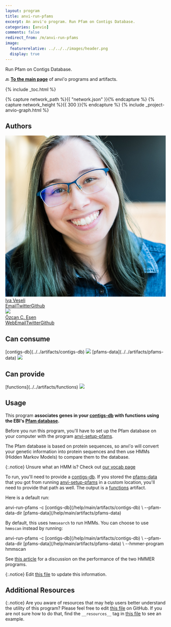 ```yaml
---
layout: program
title: anvi-run-pfams
excerpt: An anvi'o program. Run Pfam on Contigs Database.
categories: [anvio]
comments: false
redirect_from: /m/anvi-run-pfams
image:
  featurerelative: ../../../images/header.png
  display: true
---
```


Run Pfam on Contigs Database.

🔙 **[To the main page](../../)** of anvi'o programs and artifacts.


{% include _toc.html %}
<div id="svg" class="subnetwork"></div>
{% capture network_path %}{{ "network.json" }}{% endcapture %}
{% capture network_height %}{{ 300 }}{% endcapture %}
{% include _project-anvio-graph.html %}


## Authors

<div class="anvio-person"><div class="anvio-person-info"><div class="anvio-person-photo"><img class="anvio-person-photo-img" src="../../images/authors/ivagljiva.jpg" /></div><div class="anvio-person-info-box"><a href="/people/ivagljiva" target="_blank"><span class="anvio-person-name">Iva Veseli</span></a><div class="anvio-person-social-box"><a href="mailto:iva.veseli@gmail.com" class="person-social" target="_blank"><i class="fa fa-fw fa-envelope-square"></i>Email</a><a href="http://twitter.com/ivaglj1va" class="person-social" target="_blank"><i class="fa fa-fw fa-twitter-square"></i>Twitter</a><a href="http://github.com/ivagljiva" class="person-social" target="_blank"><i class="fa fa-fw fa-github"></i>Github</a></div></div></div></div>

<div class="anvio-person"><div class="anvio-person-info"><div class="anvio-person-photo"><img class="anvio-person-photo-img" src="../../images/authors/ozcan.jpg" /></div><div class="anvio-person-info-box"><a href="/people/ozcan" target="_blank"><span class="anvio-person-name">Özcan C. Esen</span></a><div class="anvio-person-social-box"><a href="http://blog.ozcanesen.com/" class="person-social" target="_blank"><i class="fa fa-fw fa-home"></i>Web</a><a href="mailto:ozcanesen@gmail.com" class="person-social" target="_blank"><i class="fa fa-fw fa-envelope-square"></i>Email</a><a href="http://twitter.com/ozcanesen" class="person-social" target="_blank"><i class="fa fa-fw fa-twitter-square"></i>Twitter</a><a href="http://github.com/ozcan" class="person-social" target="_blank"><i class="fa fa-fw fa-github"></i>Github</a></div></div></div></div>



## Can consume


<p style="text-align: left" markdown="1"><span class="artifact-r">[contigs-db](../../artifacts/contigs-db) <img src="../../images/icons/DB.png" class="artifact-icon-mini" /></span> <span class="artifact-r">[pfams-data](../../artifacts/pfams-data) <img src="../../images/icons/DATA.png" class="artifact-icon-mini" /></span></p>


## Can provide


<p style="text-align: left" markdown="1"><span class="artifact-p">[functions](../../artifacts/functions) <img src="../../images/icons/CONCEPT.png" class="artifact-icon-mini" /></span></p>


## Usage


This program **associates genes in your <span class="artifact-n">[contigs-db](/help/main/artifacts/contigs-db)</span> with functions using the EBI's [Pfam database](https://pfam.xfam.org/).**

Before you run this program, you'll have to set up the Pfam database on your computer with the program <span class="artifact-p">[anvi-setup-pfams](/help/main/programs/anvi-setup-pfams)</span>.

The Pfam database is based on protein sequences, so anvi'o will convert your genetic information into protein sequences and then use HMMs (Hidden Markov Models) to compare them to the database.

{:.notice}
Unsure what an HMM is? Check out [our vocab page](http://merenlab.org/vocabulary/#hmm)

To run, you'll need to provide a <span class="artifact-n">[contigs-db](/help/main/artifacts/contigs-db)</span>. If you stored the <span class="artifact-n">[pfams-data](/help/main/artifacts/pfams-data)</span> that you got from running <span class="artifact-p">[anvi-setup-pfams](/help/main/programs/anvi-setup-pfams)</span> in a custom location, you'll need to provide that path as well. The output is a <span class="artifact-n">[functions](/help/main/artifacts/functions)</span> artifact.

Here is a default run:

<div class="codeblock" markdown="1">
anvi&#45;run&#45;pfams &#45;c <span class="artifact&#45;n">[contigs&#45;db](/help/main/artifacts/contigs&#45;db)</span> \
            &#45;&#45;pfam&#45;data&#45;dir <span class="artifact&#45;n">[pfams&#45;data](/help/main/artifacts/pfams&#45;data)</span> 
</div>

By default, this uses `hmmsearch` to run HMMs. You can choose to use `hmmscan` instead by running:

<div class="codeblock" markdown="1">
anvi&#45;run&#45;pfams &#45;c <span class="artifact&#45;n">[contigs&#45;db](/help/main/artifacts/contigs&#45;db)</span> \
            &#45;&#45;pfam&#45;data&#45;dir <span class="artifact&#45;n">[pfams&#45;data](/help/main/artifacts/pfams&#45;data)</span> \
            &#45;&#45;hmmer&#45;program hmmscan
</div>

See [this article](https://cryptogenomicon.org/2011/05/27/hmmscan-vs-hmmsearch-speed-the-numerology/) for a discussion on the performance of the two HMMER programs.


{:.notice}
Edit [this file](https://github.com/merenlab/anvio/tree/master/anvio/docs/programs/anvi-run-pfams.md) to update this information.


## Additional Resources



{:.notice}
Are you aware of resources that may help users better understand the utility of this program? Please feel free to edit [this file](https://github.com/merenlab/anvio/tree/master/bin/anvi-run-pfams) on GitHub. If you are not sure how to do that, find the `__resources__` tag in [this file](https://github.com/merenlab/anvio/blob/master/bin/anvi-interactive) to see an example.
